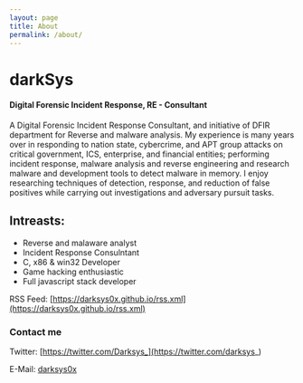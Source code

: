 ```yaml
---
layout: page
title: About
permalink: /about/
---
```


#  darkSys
#### Digital Forensic Incident Response, RE - Consultant

A Digital Forensic Incident Response Consultant, and initiative of DFIR department for Reverse and malware analysis. My experience is many years over in responding to nation state, cybercrime, and APT group attacks on critical government, ICS, enterprise, and financial entities; performing incident response, malware analysis and reverse engineering and research malware and development tools to detect malware in memory. I enjoy researching techniques of detection, response, and reduction of false positives while carrying out investigations and adversary pursuit tasks.


## Intreasts:
- Reverse and malaware analyst
- Incident Response Consulntant
- C, x86 & win32 Developer 
- Game hacking enthusiastic
- Full javascript stack developer


RSS Feed: [https://darksys0x.github.io/rss.xml](https://darksys0x.github.io/rss.xml)

### Contact me

Twitter: [https://twitter.com/Darksys_](https://twitter.com/darksys_)


E-Mail: [darksys0x](darksys0x@gmail.com)








